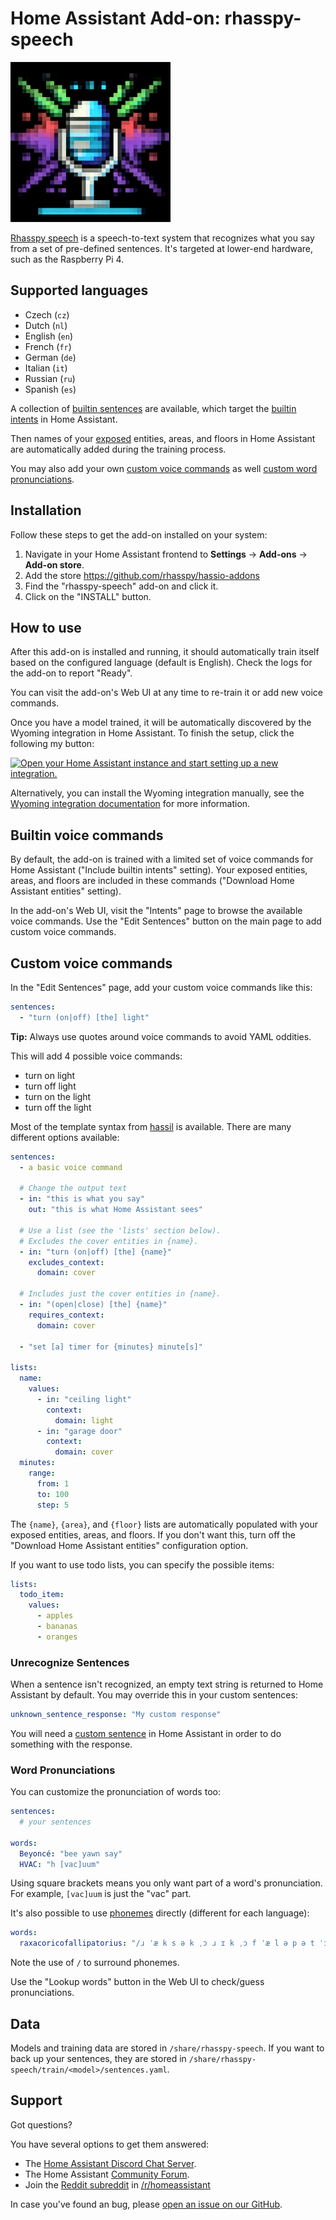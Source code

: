 # Home Assistant Add-on: rhasspy-speech

![logo](logo.png)

[Rhasspy speech](https://github.com/rhasspy/rhasspy-speech) is a speech-to-text system that recognizes what you say from a set of pre-defined sentences.
It's targeted at lower-end hardware, such as the Raspberry Pi 4.

## Supported languages

* Czech (`cz`)
* Dutch (`nl`)
* English (`en`)
* French (`fr`)
* German (`de`)
* Italian (`it`)
* Russian (`ru`)
* Spanish (`es`)

A collection of [builtin sentences](https://github.com/rhasspy/wyoming-rhasspy-speech/tree/master/wyoming_rhasspy_speech/sentences) are available, which target the [builtin intents](https://developers.home-assistant.io/docs/intent_builtin) in Home Assistant.

Then names of your [exposed](https://www.home-assistant.io/voice_control/voice_remote_expose_devices/) entities, areas, and floors in Home Assistant are automatically added during the training process.

You may also add your own [custom voice commands](#custom-voice-commands) as well [custom word pronunciations](#word-pronunciations).

## Installation

Follow these steps to get the add-on installed on your system:

1. Navigate in your Home Assistant frontend to **Settings** -> **Add-ons** -> **Add-on store**.
2. Add the store https://github.com/rhasspy/hassio-addons
2. Find the "rhasspy-speech" add-on and click it.
3. Click on the "INSTALL" button.

## How to use

After this add-on is installed and running, it should automatically train itself based on the configured language (default is English). Check the logs for the add-on to report "Ready".

You can visit the add-on's Web UI at any time to re-train it or add new voice commands.

Once you have a model trained, it will be automatically discovered by the
Wyoming integration in Home Assistant. To finish the setup, click the following
my button:

[![Open your Home Assistant instance and start setting up a new integration.](https://my.home-assistant.io/badges/config_flow_start.svg)](https://my.home-assistant.io/redirect/config_flow_start/?domain=wyoming)

Alternatively, you can install the Wyoming integration manually, see the
[Wyoming integration documentation](https://www.home-assistant.io/integrations/wyoming/)
for more information.

## Builtin voice commands

By default, the add-on is trained with a limited set of voice commands for Home Assistant ("Include builtin intents" setting). Your exposed entities, areas, and floors are included in these commands ("Download Home Assistant entities" setting).

In the add-on's Web UI, visit the "Intents" page to browse the available voice commands. Use the "Edit Sentences" button on the main page to add custom voice commands.

## Custom voice commands

In the "Edit Sentences" page, add your custom voice commands like this:

```yaml
sentences:
  - "turn (on|off) [the] light"
```

**Tip:** Always use quotes around voice commands to avoid YAML oddities.

This will add 4 possible voice commands:

* turn on light
* turn off light
* turn on the light
* turn off the light

Most of the template syntax from [hassil](https://github.com/home-assistant/hassil) is available. There are many different options available:

```yaml
sentences:
  - a basic voice command

  # Change the output text
  - in: "this is what you say"
    out: "this is what Home Assistant sees"
    
  # Use a list (see the 'lists' section below).
  # Excludes the cover entities in {name}.
  - in: "turn (on|off) [the] {name}"
    excludes_context:
      domain: cover
  
  # Includes just the cover entities in {name}.
  - in: "(open|close) [the] {name}"
    requires_context:
      domain: cover
      
  - "set [a] timer for {minutes} minute[s]"
  
lists:
  name:
    values:
      - in: "ceiling light"
        context:
          domain: light
      - in: "garage door"
        context:
          domain: cover
  minutes:
    range:
      from: 1
      to: 100
      step: 5
```

The `{name}`, `{area}`, and `{floor}` lists are automatically populated with your exposed entities, areas, and floors. If you don't want this, turn off the "Download Home Assistant entities" configuration option.

If you want to use todo lists, you can specify the possible items:

```yaml
lists:
  todo_item:
    values:
      - apples
      - bananas
      - oranges
```

### Unrecognize Sentences

When a sentence isn't recognized, an empty text string is returned to Home Assistant by default.
You may override this in your custom sentences:

```yaml
unknown_sentence_response: "My custom response"
```

You will need a [custom sentence](https://www.home-assistant.io/voice_control/custom_sentences/) in Home Assistant in order to do something with the response.

### Word Pronunciations

You can customize the pronunciation of words too:

```yaml
sentences:
  # your sentences
  
words:
  Beyoncé: "bee yawn say"
  HVAC: "h [vac]uum"
```

Using square brackets means you only want part of a word's pronunciation. For example, `[vac]uum` is just the "vac" part.

It's also possible to use [phonemes](https://www.ipachart.com/) directly (different for each language):

```yaml
words:
  raxacoricofallipatorius: "/ɹ ˈæ k s ə k ˌɔ ɹ ɪ k ˌɔ f ˈæ l ə p ə t ˈɔ ɹ i ə s/"
```

Note the use of `/` to surround phonemes.

Use the "Lookup words" button in the Web UI to check/guess pronunciations.

## Data

Models and training data are stored in `/share/rhasspy-speech`. If you want to back up your sentences, they are stored in `/share/rhasspy-speech/train/<model>/sentences.yaml`.

## Support

Got questions?

You have several options to get them answered:

- The [Home Assistant Discord Chat Server][discord].
- The Home Assistant [Community Forum][forum].
- Join the [Reddit subreddit][reddit] in [/r/homeassistant][reddit]

In case you've found an bug, please [open an issue on our GitHub][issue].

[discord]: https://discord.gg/c5DvZ4e
[forum]: https://community.home-assistant.io
[issue]: https://github.com/home-assistant/addons/issues
[reddit]: https://reddit.com/r/homeassistant
[repository]: https://github.com/rhasspy/hassio-addons

